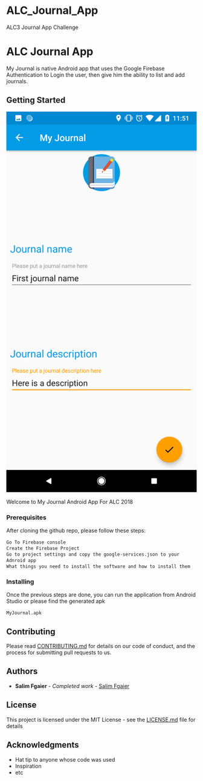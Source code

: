 # ALC_Journal_App
ALC3 Journal App Challenge


# ALC Journal App

My Journal is native Android app that uses the Google Firebase Authentication to Login the user, then give him the ability to list and add journals.

## Getting Started

![alt text](https://github.com/salimsuke/ALC_Journal_App/blob/masterLocal/Screenshots/36478187_10217354382438007_9000397946394509312_n.png)

Welcome to My Journal Android App For ALC 2018

### Prerequisites


After cloning the github repo, please follow these steps: 

```
Go To Firebase console
Create the Firebase Project 
Go to project settings and copy the google-services.json to your Adnroid app
What things you need to install the software and how to install them

```

### Installing

Once the previous steps are done, you can run the application from Android Studio or please find the generated apk


```
MyJournal.apk

```

## Contributing

Please read [CONTRIBUTING.md](https://gist.github.com/PurpleBooth/b24679402957c63ec426) for details on our code of conduct, and the process for submitting pull requests to us.


## Authors

* **Salim Fgaier** - *Completed work* - [Salim Fgaier](https://github.com/Salimsuke)

## License

This project is licensed under the MIT License - see the [LICENSE.md](LICENSE.md) file for details

## Acknowledgments

* Hat tip to anyone whose code was used
* Inspiration
* etc

